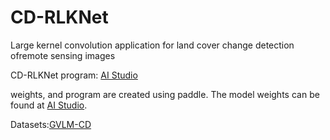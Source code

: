# CD-RLKNet
Large kernel convolution application for land cover change detection ofremote sensing images

CD-RLKNet program: [AI Studio](https://aistudio.baidu.com/projectdetail/7437309?sUid=285037&shared=1&ts=1723101644955)

weights, and program are created using paddle.
The model weights can be found at [AI Studio](https://aistudio.baidu.com/datasetdetail/264150).

Datasets:[GVLM-CD](https://aistudio.baidu.com/datasetdetail/245593)


